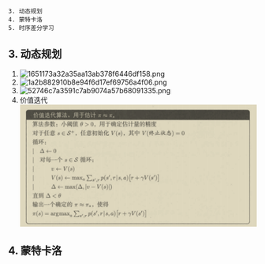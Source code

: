 ```
3. 动态规划
4. 蒙特卡洛
5. 时序差分学习
```
## 3. 动态规划
1.  ![1651173a32a35aa13ab378f6446df158.png](file:///C:/Users/%E8%81%94%E6%83%B3/.config/joplin-desktop/resources/1ad29d140c6843a989f78c9de0a0a02a.png?t=1657334104090)
2.  ![1a2b882910b8e94f6d17ef69756a4f06.png](file:///C:/Users/%E8%81%94%E6%83%B3/.config/joplin-desktop/resources/4aa3eb65d4e744aabc3d00dc9ad57a1d.png?t=1657334228712)
3.  ![52746c7a3591c7ab9074a57b68091335.png](file:///C:/Users/%E8%81%94%E6%83%B3/.config/joplin-desktop/resources/ff581a385fda4cb293b2b5908acc142e.png?t=1657334259067)
4.  价值迭代
![3e8384a22655f691498a6a6f764acdb0.png](../../_resources/3e8384a22655f691498a6a6f764acdb0.png)
## 4. 蒙特卡洛

